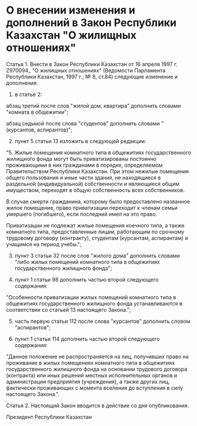 # О внесении изменения и дополнений в Закон Республики Казахстан "О жилищных отношениях"

Статья 1. Внести в Закон Республики Казахстан от 16 апреля 1997 г. Z970094_ "О жилищных отношениях" (Ведомости Парламента Республики Казахстан, 1997 г., № 8, ст.84) следующие изменение и дополнения:

1) в статье 2:

абзац третий после слов "жилой дом, квартира" дополнить словами "комната в общежитии";

абзац седьмой после слова "студентов" дополнить словами "(курсантов, аспирантов)";

2) пункт 5 статьи 13 изложить в следующей редакции:

"5. Жилые помещения комнатного типа в общежитиях государственного жилищного фонда могут быть приватизированы постоянно проживающими в них гражданами в порядке, определяемом Правительством Республики Казахстан. При этом нежилые помещения общего пользования и иные части здания, не находящиеся в раздельной (индивидуальной) собственности и являющиеся общим имуществом, переходят в общую собственность всех собственников.

В случае смерти гражданина, которому было предоставлено названное жилое помещение, право приватизации переходит к членам семьи умершего (погибшего), если последний имел на это право.

Приватизации не подлежат жилые помещения коечного типа, а также комнатного типа, предоставленные лицам, работающим по срочному трудовому договору (контракту), студентам (курсантам, аспирантам) и учащимся на период учебы.";

3) пункт 3 статьи 32 после слов "жилого дома" дополнить словами "либо жилых помещений комнатного типа в общежитиях государственного жилищного фонда";

4) пункт 1 статьи 98 дополнить частью второй следующего содержания:

"Особенности приватизации жилых помещений комнатного типа в общежитиях государственного жилищного фонда устанавливаются в соответствии со статьей 13 настоящего Закона.";

5) часть первую статьи 112 после слова "курсантов" дополнить словом "аспирантов";

6) пункт 1 статьи 114 дополнить частью второй следующего содержания:

"Данное положение не распространяется на лиц, получивших право на проживание в жилых помещениях комнатного типа в общежитиях государственного жилищного фонда на основании трудового договора (контракта) или иных решений местных исполнительных органов и администрации предприятия (учреждения), а также других лиц, фактически проживающих с момента вселения до вступления в силу настоящего Закона.".

Статья 2. Настоящий Закон вводится в действие со дня опубликования.

Президент Республики Казахстан

